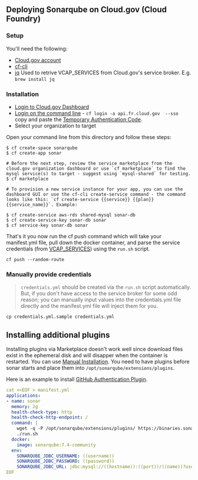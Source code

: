 ## Deploying Sonarqube on Cloud.gov (Cloud Foundry)

### Setup
You'll need the following:
- [Cloud.gov account](https://cloud.gov/docs/getting-started/accounts/)
- [cf-cli](https://github.com/cloudfoundry/cli#installers-and-compressed-binaries)
- [jq](https://stedolan.github.io/jq/) Used to retrive VCAP_SERVICES from Cloud.gov's service broker. E.g. `brew install jq`

### Installation
- [Login to Cloud.gov Dashboard](https://login.fr.cloud.gov/login)
- [Login on the command line](https://cloud.gov/docs/getting-started/setup/#set-up-the-command-line) - `cf login -a api.fr.cloud.gov  --sso` copy and paste the [Temporary Authentication Code](https://login.fr.cloud.gov/passcode).
- Select your organization to target

Open your command line from this directory and follow these steps:
```
$ cf create-space sonarqube
$ cf create-app sonar

# Before the next step, review the service marketplace from the cloud.gov organization dashboard or use `cf marketplace` to find the mysql service(s) to target - suggest using `mysql-shared` for testing. 
$ cf marketplace

# To provision a new service instance for your app, you can use the dashboard GUI or use the cf-cli create-service command - the command looks like this: `cf create-service {{service}} {{plan}} {{service_name}}`. Example:

$ cf create-service aws-rds shared-mysql sonar-db
$ cf create-service-key sonar-db sonar
$ cf service-key sonar-db sonar

```

That's it you now run the cf push command which will take your manifest.yml file, pull down the docker container, and parse the service credentials (from [VCAP_SERVICES](https://docs.cloudfoundry.org/services/binding-credentials.html)) using the `run.sh` script.
```
cf push --random-route
```

### Manually provide credentials 
>`credentials.yml` should be created via the `run.sh` script automatically. But, if you don't have access to the service broker for some odd reason; you can manually input values into the credentials.yml file directly and the manifest.yml file will inject them for you.

```
cp credentials.yml.sample credentials.yml
```

## Installing additional plugins

Installing plugins via Marketplace doesn't work well since download files exist in the ephemeral disk and will disapper when the container is restarted.
You can use [Manual Installation](https://docs.sonarqube.org/display/SONAR/Installing+a+Plugin#InstallingaPlugin-ManualInstallation).
You need to have plugins before sonar starts and place them into `/opt/sonarqube/extensions/plugins`.

Here is an example to install [GitHub Authentication Plugin](https://docs.sonarqube.org/display/PLUG/GitHub+Authentication+Plugin).

```yaml
cat <<EOF > manifest.yml
applications:
- name: sonar
  memory: 2g
  health-check-type: http
  health-check-http-endpoint: /
  command: |
    wget -q -P /opt/sonarqube/extensions/plugins/ https://binaries.sonarsource.com/Distribution/sonar-auth-github-plugin/sonar-auth-github-plugin-1.4.0.695.jar && \
    ./run.sh 
  docker:
    image: sonarqube:7.4-community
  env:
    SONARQUBE_JDBC_USERNAME: ((username))
    SONARQUBE_JDBC_PASSWORD: ((password))
    SONARQUBE_JDBC_URL: jdbc:mysql://((hostname)):((port))/((name))?useUnicode=true&characterEncoding=utf8&rewriteBatchedStatements=true&useConfigs=maxPerformance&useSSL=false
EOF
```
